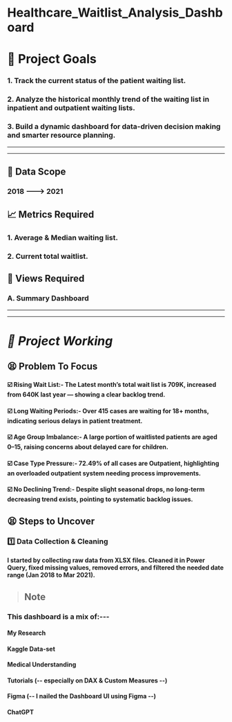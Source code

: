 # Healthcare_Waitlist_Analysis_Dashboard


# **🎯 Project Goals**

### 1. Track the current status of the patient waiting list.
### 2. Analyze the historical monthly trend of the waiting list in inpatient and outpatient waiting lists.
### 3. Build a dynamic dashboard for data-driven decision making and smarter resource planning.

------------------------------------
------------------------------------


## **🧾 Data Scope**
### 2018 ---> 2021


## **📈 Metrics Required**
### 1. Average & Median waiting list.
### 2. Current total waitlist.


## **📌 Views Required**
### A. Summary Dashboard



------------------------------------
------------------------------------

# ***🚀 Project Working***

## 😫 Problem To Focus
#### **☑️ Rising Wait List:-** The Latest month’s total wait list is 709K, increased from 640K last year — showing a clear backlog trend.
#### **☑️ Long Waiting Periods:-** Over 415 cases are waiting for 18+ months, indicating serious delays in patient treatment.
#### **☑️ Age Group Imbalance:-** A large portion of waitlisted patients are aged 0–15, raising concerns about delayed care for children.
#### **☑️ Case Type Pressure:-** 72.49% of all cases are Outpatient, highlighting an overloaded outpatient system needing process improvements.
#### **☑️ No Declining Trend:-** Despite slight seasonal drops, no long-term decreasing trend exists, pointing to systematic backlog issues.


## 😫 Steps to Uncover

### 1️⃣ Data Collection & Cleaning
#### I started by collecting raw data from XLSX files. Cleaned it in Power Query, fixed missing values, removed errors, and filtered the needed date range (Jan 2018 to Mar 2021).











> ## Note
### This dashboard is a mix of:---
#### My Research
#### Kaggle Data-set
#### Medical Understanding
#### Tutorials (-- especially on DAX & Custom Measures --)
#### Figma (-- I nailed the Dashboard UI using Figma --)
#### ChatGPT

